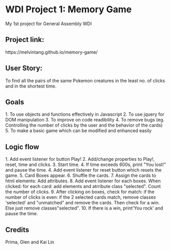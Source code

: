 <h1>WDI Project 1: Memory Game</h1>
<p>My 1st project for General Assembly WDI</p>

<h2>Project link:</h2>
https://melvintang.github.io/memory-game/

<h2>User Story:</h2>
To find all the pairs of the same Pokemon creatures in the least no. of clicks and in the shortest time.

<h2>Goals</h2>
1. To use objects and functions effectively in Javascript 
2. To use jquery for DOM manipulation
3. To improve on code readibility
4. To remove bugs (eg. Controlling the number of clicks by the user and the behavior of the cards)
5. To make a basic game which can be modified and enhanced easily

<h2>Logic flow</h2>
1.  Add event listener for button Play!
2.  Add/change properties to Play!, reset, time and clicks.
3.  Start time.
4.  If time exceeds 600s, print "You lost!" and pause the time. 
4.  Add event listener for reset button which resets the game.
5.  Card Boxes appear.
6.  Shuffle the cards.
7.  Assign the cards to html elements: Add attributes.
8.  Add event listener for each boxes. When clicked: for each card: add elements and atrribute class "selected". Count the number
    of clicks. 
9.  After clicking on boxes, check for match: if the number of clicks is even: if the 2 selected cards match, remove classes 'selected'
    and "unmatched" and remove the cards. Then check for a win. Else just remove classes"selected". 
10. If there is a win, print'You rock' and pause the time. 
   

<h2>Credits</h2>
Prima, Glen and Kai Lin

